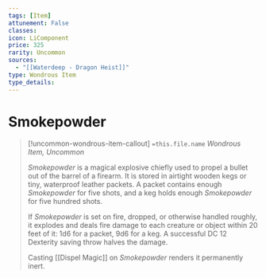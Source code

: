 ```yaml
---
tags: [Item]
attunement: False
classes: 
icon: LiComponent
price: 325
rarity: Uncommon
sources:
  - "[[Waterdeep - Dragon Heist]]"
type: Wondrous Item
type_details: 
---
```

# Smokepowder
>[!uncommon-wondrous-item-callout] `=this.file.name`
>*Wondrous Item, Uncommon*
>
>*Smokepowder* is a magical explosive chiefly used to propel a bullet out of the barrel of a firearm. It is stored in airtight wooden kegs or tiny, waterproof leather packets. A packet contains enough *Smokepowder* for five shots, and a keg holds enough *Smokepowder* for five hundred shots.
>
>If *Smokepowder* is set on fire, dropped, or otherwise handled roughly, it explodes and deals fire damage to each creature or object within 20 feet of it: 1d6 for a packet, 9d6 for a keg. A successful DC 12 Dexterity saving throw halves the damage.
>
>Casting [[Dispel Magic]] on *Smokepowder* renders it permanently inert.
>
>
